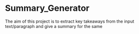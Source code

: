 # Summary_Generator
The aim of this project is to extract key takeaways from the input text/paragraph and give a summary for the same
